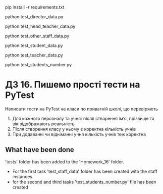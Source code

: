pip install -r requirements.txt 

python test_director_data.py

python test_head_teacher_data.py

python test_other_staff_data.py

python test_student_data.py

python test_teacher_data.py

python test_students_number.py

# ДЗ 16. Пишемо прості тести на PyTest
Написати тести на PyTest на класи по приватній школі, що перевіряють

1. Для кожного персоналу та учня: після створення імʼя, прізвище та вік відображають реальність
2. Після створення класу у ньому є коректна кількість учнів
3. При додаванні чи відніманні учня кількість учнів теж коректна

## What have been done
'tests' folder has been added to the 'Homework_16' folder.
- For the first task 'test_staff_data' folder has been created with the staff instances
- for the second and third tasks 'test_students_number.py' file has been created

